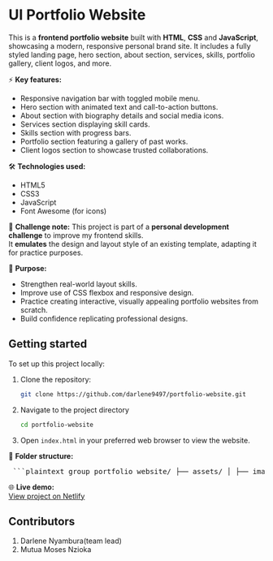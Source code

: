 # UI Portfolio Website

This is a **frontend portfolio website** built with **HTML**, **CSS** and **JavaScript**, showcasing a modern, responsive personal brand site. It includes a fully styled landing page, hero section, about section, services, skills, portfolio gallery, client logos, and more.

⚡ **Key features:**
- Responsive navigation bar with toggled mobile menu.
- Hero section with animated text and call-to-action buttons.
- About section with biography details and social media icons.
- Services section displaying skill cards.
- Skills section with progress bars.
- Portfolio section featuring a gallery of past works.
- Client logos section to showcase trusted collaborations.

🛠 **Technologies used:**
- HTML5
- CSS3
- JavaScript
- Font Awesome (for icons)

🚀 **Challenge note:**
This project is part of a **personal development challenge** to improve my frontend skills.  
It **emulates** the design and layout style of an existing template, adapting it for practice purposes.

🎯 **Purpose:**
- Strengthen real-world layout skills.
- Improve use of CSS flexbox and responsive design.
- Practice creating interactive, visually appealing portfolio websites from scratch.
- Build confidence replicating professional designs.

## Getting started

To set up this project locally:

1. Clone the repository:
   ```bash
   git clone https://github.com/darlene9497/portfolio-website.git
   ```
2. Navigate to the project directory
   ```bash
   cd portfolio-website
    ```
3. Open ```index.html``` in your preferred web browser to view the website.

📁 **Folder structure:**

<pre> ```plaintext group_portfolio_website/ ├── assets/ │ ├── images/ │ │ ├── about.jpg │ │ ├── hero.jpg │ │ ├── john-photo.png │ │ ├── skills.jpg │ │ ├── Work 1.jpg │ │ ├── Work 2.jpg │ │ ├── Work 3.jpg │ │ ├── Work 4.jpg │ │ ├── Work 5.jpg │ │ ├── Work 6.jpg │ └── logos/ │ ├── logo1.png │ ├── logo2.png │ ├── logo3.png │ ├── logo4.png │ ├── logo5.png ├── styles.css ├── index.html └── main.js ``` </pre>

🌐 **Live demo:**  
[View project on Netlify](https://portfolio-website-replica.netlify.app/)

## Contributors
1. Darlene Nyambura(team lead)
2. Mutua Moses Nzioka
